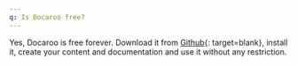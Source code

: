 ```yaml
---
q: Is Docaroo free?
---
```

Yes, Docaroo is free forever. Download it from [Github](https://github.com/pmc-community/jekyll-site-template/tree/gh-pages){: target=blank}, install it, create your content and documentation and use it without any restriction.